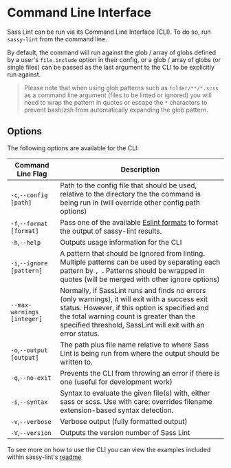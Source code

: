 # Command Line Interface

Sass Lint can be run via its Command Line Interface (CLI). To do so, run `sassy-lint` from the command line.

By default, the command will run against the glob / array of globs defined by a user's `file.include` option in their config, or a glob / array of globs (or single files) can be passed as the last argument to the CLI to be explicitly run against.

> Please note that when using glob patterns such as `folder/**/*.scss` as a command line argument (files to be linted or ignored) you will need to wrap the pattern in quotes or escape the `*` characters to prevent bash/zsh from automatically expanding the glob pattern.

## Options

The following options are available for the CLI:

Command Line Flag        | Description
-------------------------|------------------------------------
`-c`,`--config [path]`    | Path to the config file that should be used, relative to the directory the the command is being run in (will override other config path options)
`-f`,`--format [format]`  | Pass one of the available [Eslint formats](https://github.com/eslint/eslint/tree/master/lib/formatters) to format the output of sassy-lint results.
`-h`,`--help`             | Outputs usage information for the CLI
`-i`,`--ignore [pattern]` | A pattern that should be ignored from linting. Multiple patterns can be used by separating each pattern by `, `. Patterns should be wrapped in quotes (will be merged with other ignore options)
`--max-warnings [integer]`| Normally, if SassLint runs and finds no errors (only warnings), it will exit with a success exit status. However, if this option is specified and the total warning count is greater than the specified threshold, SassLint will exit with an error status.
`-o`,`--output [output]`  | The path plus file name relative to where Sass Lint is being run from where the output should be written to.
`-q`,`--no-exit`          | Prevents the CLI from throwing an error if there is one (useful for development work)
`-s`,`--syntax`           | Syntax to evaluate the given file(s) with, either sass or scss. Use with care: overrides filename extension-based syntax detection.
`-v`,`--verbose`          | Verbose output (fully formatted output)
`-V`,`--version`          | Outputs the version number of Sass Lint

To see more on how to use the CLI you can view the examples included within sassy-lint's [readme](https://github.com/sasstools/sassy-lint/blob/develop/README.md#cli)
